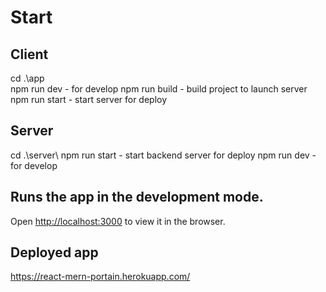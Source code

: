 # Start

## Client
cd .\app\
npm run dev - for develop
npm run build - build project to launch server 
npm run start - start server for deploy

## Server
cd .\server\ 
npm run start - start backend server for deploy
npm run dev - for develop

## Runs the app in the development mode.
Open [http://localhost:3000](http://localhost:3000) to view it in the browser.

## Deployed app
https://react-mern-portain.herokuapp.com/
